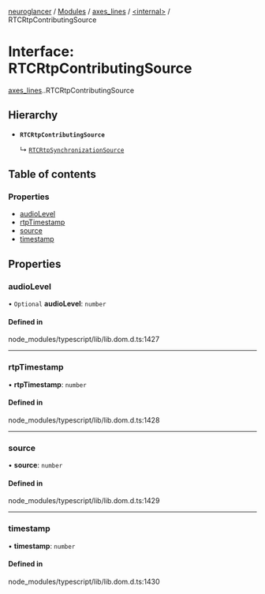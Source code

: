 [neuroglancer](../README.md) / [Modules](../modules.md) / [axes\_lines](../modules/axes_lines.md) / [<internal\>](../modules/axes_lines._internal_.md) / RTCRtpContributingSource

# Interface: RTCRtpContributingSource

[axes_lines](../modules/axes_lines.md).[<internal>](../modules/axes_lines._internal_.md).RTCRtpContributingSource

## Hierarchy

- **`RTCRtpContributingSource`**

  ↳ [`RTCRtpSynchronizationSource`](axes_lines._internal_.RTCRtpSynchronizationSource.md)

## Table of contents

### Properties

- [audioLevel](axes_lines._internal_.RTCRtpContributingSource.md#audiolevel)
- [rtpTimestamp](axes_lines._internal_.RTCRtpContributingSource.md#rtptimestamp)
- [source](axes_lines._internal_.RTCRtpContributingSource.md#source)
- [timestamp](axes_lines._internal_.RTCRtpContributingSource.md#timestamp)

## Properties

### audioLevel

• `Optional` **audioLevel**: `number`

#### Defined in

node_modules/typescript/lib/lib.dom.d.ts:1427

___

### rtpTimestamp

• **rtpTimestamp**: `number`

#### Defined in

node_modules/typescript/lib/lib.dom.d.ts:1428

___

### source

• **source**: `number`

#### Defined in

node_modules/typescript/lib/lib.dom.d.ts:1429

___

### timestamp

• **timestamp**: `number`

#### Defined in

node_modules/typescript/lib/lib.dom.d.ts:1430
